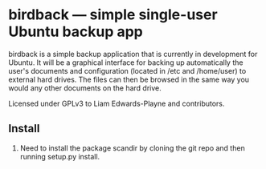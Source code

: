 birdback — simple single-user Ubuntu backup app
===============================================

birdback is a simple backup application that is currently in development for Ubuntu. It will be a graphical interface for backing up automatically the user's documents and configuration (located in /etc and /home/user) to external hard drives. The files can then be browsed in the same way you would any other documents on the hard drive.

Licensed under GPLv3 to Liam Edwards-Playne and contributors.

## Install
1. Need to install the package scandir by cloning the git repo and then running setup.py install.
